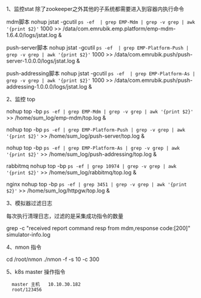 1、监控stat  除了zookeeper之外其他的子系统都需要进入到容器内执行命令


mdm脚本
nohup jstat -gcutil `ps -ef  | grep EMP-Mdm | grep -v grep | awk '{print $2}'` 1000 >> /data/com.emrubik.emp.platform/emp-mdm-1.6.4.0/logs/jstat.log &

push-server脚本
nohup jstat -gcutil `ps -ef  | grep EMP-Platform-Push | grep -v grep | awk '{print $2}'` 1000 >> /data/com.emrubik.push/push-server-1.0.0.0/logs/jstat.log &

push-addressing脚本
nohup jstat -gcutil `ps -ef  | grep EMP-Platform-As | grep -v grep | awk '{print $2}'` 1000 >> /data/com.emrubik.push/push-addressing-1.0.0.0/logs/jstat.log &


2、监控 top 


nohup top -bp `ps -ef | grep EMP-Mdm | grep -v grep | awk '{print $2}'` >> /home/sum_log/emp-mdm/top.log &

nohup top -bp `ps -ef | grep EMP-Platform-Push | grep -v grep | awk '{print $2}'` >> /home/sum_log/push-server/top.log &

nohup top -bp `ps -ef | grep EMP-Platform-As | grep -v grep | awk '{print $2}'` >> /home/sum_log/push-addressing/top.log &

rabbitmq
nohup top -bp `ps -ef | grep 10974 | grep -v grep | awk '{print $2}'` >> /home/sum_log/rabbitmq/top.log &

nginx
nohup top -bp `ps -ef | grep 3451 | grep -v grep | awk '{print $2}'` >> /home/sum_log/httpgw/top.log &

 

3、模拟器过滤日志

每次执行清理日志，过滤的是采集成功指令的数量

grep -c "received report command resp from mdm\,response code\:\[200\]" simulator-info.log 


4、nmon  指令

cd /root/nmon
./nmon -f -s 10 -c 300

5、k8s master 操作指令

      master 主机   10.10.30.182
      root/123456